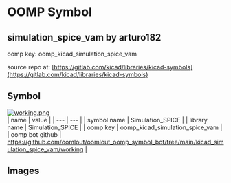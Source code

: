 # OOMP Symbol  
## simulation_spice_vam  by arturo182  
  
oomp key: oomp_kicad_simulation_spice_vam  
  
source repo at: [https://gitlab.com/kicad/libraries/kicad-symbols](https://gitlab.com/kicad/libraries/kicad-symbols)  
## Symbol  
  
[![working.png](working_600.png)](working.png)  
| name | value | 
| --- | --- | 
| symbol name | Simulation_SPICE | 
| library name | Simulation_SPICE | 
| oomp key | oomp_kicad_simulation_spice_vam | 
| oomp bot github | https://github.com/oomlout/oomlout_oomp_symbol_bot/tree/main/kicad_simulation_spice_vam/working | 
## Images  
